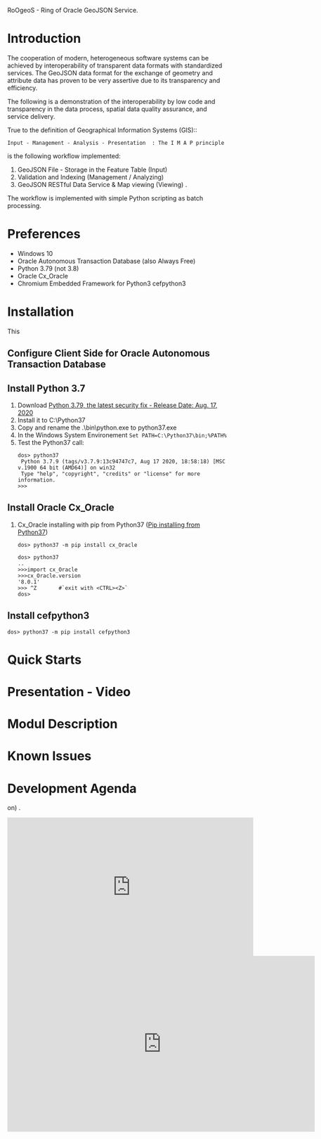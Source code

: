 RoOgeoS - Ring of Oracle GeoJSON Service.

# Introduction

The cooperation of modern, heterogeneous software systems can be achieved by interoperability of transparent data formats with standardized services. 
The GeoJSON data format for the exchange of geometry and attribute data has proven to be very assertive due to its transparency and efficiency. 

The following is a demonstration of the interoperability by low code and transparency in the data process, spatial data quality assurance, and service delivery.  

True to the definition of Geographical Information Systems (GIS)::

 	Input - Management - Analysis - Presentation  : The I M A P principle

is the following workflow implemented:

1. GeoJSON File - Storage in the Feature Table (Input)
1. Validation and Indexing (Management / Analyzing)
1. GeoJSON RESTful Data Service & Map viewing (Viewing) .

The workflow is implemented with simple Python scripting as batch processing.


# Preferences

- Windows 10
- Oracle Autonomous Transaction Database (also Always Free)
- Python 3.79 (not 3.8)
- Oracle Cx_Oracle
- Chromium Embedded Framework for Python3 cefpython3

# Installation

This 
## Configure Client Side for Oracle Autonomous Transaction Database

## Install Python 3.7

1. Download [Python 3.79, the latest security fix - Release Date: Aug. 17, 2020](https://www.python.org/downloads/release/python-379/) 
1. Install it to C:\Python37
2. Copy and rename the .\bin\python.exe to python37.exe
3. In the Windows System Environement `Set PATH=C:\Python37\bin;%PATH%`
4. Test the Python37 call:
   ```dos
   dos> python37
    Python 3.7.9 (tags/v3.7.9:13c94747c7, Aug 17 2020, 18:58:18) [MSC v.1900 64 bit (AMD64)] on win32
    Type "help", "copyright", "credits" or "license" for more information.
   >>>
   ```

## Install Oracle Cx_Oracle

1. Cx_Oracle installing with pip from Python37 ([Pip installing from Python37](https://cx-oracle.readthedocs.io/en/latest/user_guide/installation.html))
   ```dos
   dos> python37 -m pip install cx_Oracle
   
   dos> python37
   ..
   >>>import cx_Oracle
   >>>cx_Oracle.version
   '8.0.1'
   >>> ^Z       #`exit with <CTRL><Z>`
   dos>
   ```
   
## Install cefpython3

   ```dos
   dos> python37 -m pip install cefpython3
   
   ```
   
# Quick Starts

# Presentation - Video

# Modul Description

# Known Issues

# Development Agenda

on) .

<iframe width="560" height="315"
src="https://www.youtube.com/embed/MUQfKFzIOeU"
frameborder="0"
allow="accelerometer; autoplay; encrypted-media; gyroscope; picture-in-picture"
allowfullscreen></iframe>
<iframe src="https://player.vimeo.com/video/167121552" width="700" height="400" frameborder="0" webkitallowfullscreen mozallowfullscreen allowfullscreen></iframe>
